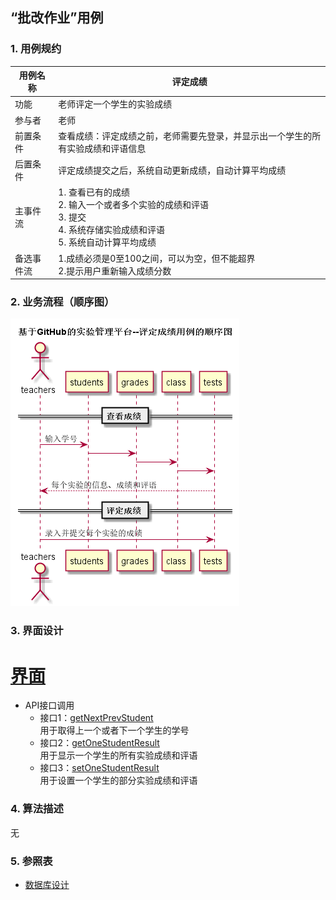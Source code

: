 ## “批改作业”用例

### 1. 用例规约

用例名称 | 评定成绩
---|---
功能 | 老师评定一个学生的实验成绩
参与者 | 老师
前置条件 | 查看成绩：评定成绩之前，老师需要先登录，并显示出一个学生的所有实验成绩和评语信息
后置条件 | 评定成绩提交之后，系统自动更新成绩，自动计算平均成绩
主事件流 | 1. 查看已有的成绩 <br> 2. 输入一个或者多个实验的成绩和评语 <br>3. 提交 <br>4. 系统存储实验成绩和评语<br>5. 系统自动计算平均成绩
备选事件流 | 1.成绩必须是0至100之间，可以为空，但不能超界 <br>2.提示用户重新输入成绩分数

### 2. 业务流程（顺序图）
![](../pic/test_word.png)
### 3. 界面设计
# [界面](https://github.com/mousezz/is_analysis/test6/Ui/index.html)
- API接口调用
    - 接口1：[getNextPrevStudent](../Interface/getNextPrevStudent.md) <br> 用于取得上一个或者下一个学生的学号
    - 接口2：[getOneStudentResult](../Interface/getOneStudentResult.md) <br> 用于显示一个学生的所有实验成绩和评语
    - 接口3：[setOneStudentResult](../Interface/setOneStudentResult.md) <br> 用于设置一个学生的部分实验成绩和评语

### 4. 算法描述

无

### 5. 参照表
- [数据库设计](../Database.md)
